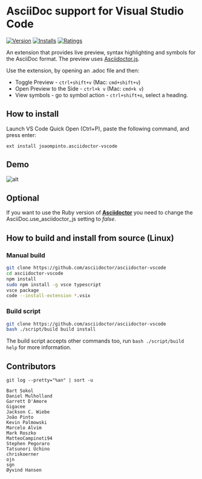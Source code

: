# AsciiDoc support for Visual Studio Code

[![Version](https://vsmarketplacebadge.apphb.com/version/joaompinto.asciidoctor-vscode.svg)](https://marketplace.visualstudio.com/items?itemName=joaompinto.asciidoctor-vscode)
[![Installs](https://vsmarketplacebadge.apphb.com/installs/joaompinto.asciidoctor-vscode.svg)](https://marketplace.visualstudio.com/items?itemName=joaompinto.asciidoctor-vscode)
[![Ratings](https://vsmarketplacebadge.apphb.com/rating/joaompinto.asciidoctor-vscode.svg)](https://vsmarketplacebadge.apphb.com/rating/joaompinto.asciidoctor-vscode.svg)

An extension that provides live preview, syntax highlighting and symbols for the AsciiDoc format. The preview uses [Asciidoctor.js](https://asciidoctor.org/docs/asciidoctor.js/).

Use the extension, by opening an .adoc file and then:

* Toggle Preview - `ctrl+shift+v` (Mac: `cmd+shift+v`)
* Open Preview to the Side - `ctrl+k v` (Mac: `cmd+k v`)
* View symbols - go to symbol action - `ctrl+shift+o`, select a heading.

## How to install

Launch VS Code Quick Open (Ctrl+P), paste the following command, and press enter:

    ext install joaompinto.asciidoctor-vscode

## Demo

![alt](images/simple.gif)

## Optional

If you want to use the Ruby version of [**Asciidoctor**](http://asciidoctor.org/docs/install-toolchain/ ) you need to change the AsciiDoc.use_asciidoctor_js setting to _false_.

## How to build and install from source (Linux)

### Manual build
```bash
git clone https://github.com/asciidoctor/asciidoctor-vscode
cd asciidoctor-vscode
npm install
sudo npm install -g vsce typescript
vsce package
code --install-extension *.vsix
```

### Build script
```bash
git clone https://github.com/asciidoctor/asciidoctor-vscode
bash ./script/build build install
```
The build script accepts other commands too, run `bash ./script/build help` for more information.

## Contributors

```git log --pretty="%an" | sort -u```

    Bart Sokol
    Daniel Mulholland
    Garrett D'Amore
    Gigacee
    Jackson C. Wiebe
    João Pinto
    Kevin Palmowski
    Marcelo Alvim
    Mark Roszko
    MatteoCampinoti94
    Stephen Pegoraro
    Tatsunori Uchino
    chriskoerner
    ojn
    sgn
    Øyvind Hansen
